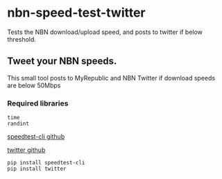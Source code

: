 # nbn-speed-test-twitter
Tests the NBN download/upload speed, and posts to twitter if below threshold.

## Tweet your NBN speeds.
This small tool posts to MyRepublic and NBN Twitter if download speeds are below 50Mbps

### Required libraries
```
time
randint
```

[speedtest-cli github](https://github.com/sivel/speedtest-cli)

[twitter github](https://github.com/sixohsix/twitter)
```
pip install speedtest-cli
pip install twitter
```
